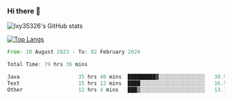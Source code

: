 ### Hi there 👋

<!--
**lxy35326/lxy35326** is a ✨ _special_ ✨ repository because its `README.md` (this file) appears on your GitHub profile.

Here are some ideas to get you started:

- 🔭 I’m currently working on ...
- 🌱 I’m currently learning ...
- 👯 I’m looking to collaborate on ...
- 🤔 I’m looking for help with ...
- 💬 Ask me about ...
- 📫 How to reach me: ...
- 😄 Pronouns: ...
- ⚡ Fun fact: ...
-->

![lxy35326's GitHub stats](https://github-readme-stats.vercel.app/api?username=lxy35326&show_icons=true)

[![Top Langs](https://github-readme-stats.vercel.app/api/top-langs/?username=anuraghazra&layout=compact)](https://github.com/anuraghazra/github-readme-stats)

<!--START_SECTION:waka-->

```rust
From: 10 August 2023 - To: 02 February 2024

Total Time: 79 hrs 36 mins

Java                   35 hrs 40 mins  █████████▓░░░░░░░░░░░░░░░   38.92 %
Text                   15 hrs 12 mins  ████░░░░░░░░░░░░░░░░░░░░░   16.59 %
Other                  12 hrs 4 mins   ███▒░░░░░░░░░░░░░░░░░░░░░   13.17 %
```

<!--END_SECTION:waka-->
